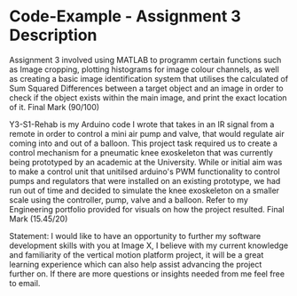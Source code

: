 # Code-Example - Assignment 3 Description
Assignment 3 involved using MATLAB to programm certain functions such as Image cropping, plotting histograms for image colour channels, as well as creating a basic image identification system that utilises the calculated of Sum Squared Differences between a target object and an image in order to check if the object exists within the main image, and print the exact location of it. Final Mark (90/100)

Y3-S1-Rehab is my Arduino code I wrote that takes in an IR signal from a remote in order to control a mini air pump and valve, that would regulate air coming into and out of a balloon. This project task required us to create a control mechanism for a pneumatic knee exoskeleton that was currently being prototyped by an academic at the University. While or initial aim was to make a control unit that unitilsed arduino's PWM functionality to control pumps and regulators that were installed on an existing prototype, we had run out of time and decided to simulate the knee exoskeleton on a smaller scale using the controller, pump, valve and a balloon. Refer to my Engineering portfolio provided for visuals on how the project resulted. Final Mark (15.45/20)

Statement: I would like to have an opportunity to further my software development skills with you at Image X, I believe with my current knowledge and familiarity of the vertical motion platform project, it will be a great learning experience which can also help assist advancing the project further on. If there are more questions or insights needed from me feel free to email.
